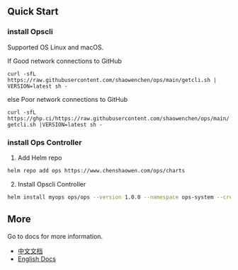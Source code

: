 ## Quick Start

### install Opscli

Supported OS Linux and macOS.

If Good network connections to GitHub

`curl -sfL https://raw.githubusercontent.com/shaowenchen/ops/main/getcli.sh | VERSION=latest sh -`

else Poor network connections to GitHub

`curl -sfL https://ghp.ci/https://raw.githubusercontent.com/shaowenchen/ops/main/getcli.sh |VERSION=latest sh -`

### install Ops Controller

1. Add Helm repo

```bash
helm repo add ops https://www.chenshaowen.com/ops/charts
```

2. Install Opscli Controller

```bash
helm install myops ops/ops --version 1.0.0 --namespace ops-system --create-namespace
```

## More

Go to docs for more information.

- [中文文档](https://www.chenshaowen.com/ops/zh)
- [English Docs](https://www.chenshaowen.com/ops/en)
